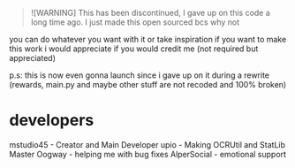 > ![WARNING]
> This has been discontinued, I gave up on this code a long time ago. I just made this open sourced bcs why not

you can do whatever you want with it or take inspiration
if you want to make this work i would appreciate if you would credit me (not required but appreciated)

p.s: this is now even gonna launch since i gave up on it during a rewrite (rewards, main.py and maybe other stuff are not recoded and 100% broken)

# developers
mstudio45 - Creator and Main Developer
upio - Making OCRUtil and StatLib
Master Oogway - helping me with bug fixes
AlperSocial - emotional support
